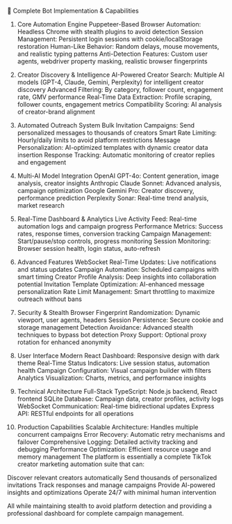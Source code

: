 🤖 Complete Bot Implementation & Capabilities

1. Core Automation Engine
Puppeteer-Based Browser Automation: Headless Chrome with stealth plugins to avoid detection
Session Management: Persistent login sessions with cookie/localStorage restoration
Human-Like Behavior: Random delays, mouse movements, and realistic typing patterns
Anti-Detection Features: Custom user agents, webdriver property masking, realistic browser fingerprints

2. Creator Discovery & Intelligence
AI-Powered Creator Search: Multiple AI models (GPT-4, Claude, Gemini, Perplexity) for intelligent creator discovery
Advanced Filtering: By category, follower count, engagement rate, GMV performance
Real-Time Data Extraction: Profile scraping, follower counts, engagement metrics
Compatibility Scoring: AI analysis of creator-brand alignment

3. Automated Outreach System
Bulk Invitation Campaigns: Send personalized messages to thousands of creators
Smart Rate Limiting: Hourly/daily limits to avoid platform restrictions
Message Personalization: AI-optimized templates with dynamic creator data insertion
Response Tracking: Automatic monitoring of creator replies and engagement

4. Multi-AI Model Integration
OpenAI GPT-4o: Content generation, image analysis, creator insights
Anthropic Claude Sonnet: Advanced analysis, campaign optimization
Google Gemini Pro: Creator discovery, performance prediction
Perplexity Sonar: Real-time trend analysis, market research

5. Real-Time Dashboard & Analytics
Live Activity Feed: Real-time automation logs and campaign progress
Performance Metrics: Success rates, response times, conversion tracking
Campaign Management: Start/pause/stop controls, progress monitoring
Session Monitoring: Browser session health, login status, auto-refresh

6. Advanced Features
WebSocket Real-Time Updates: Live notifications and status updates
Campaign Automation: Scheduled campaigns with smart timing
Creator Profile Analysis: Deep insights into collaboration potential
Invitation Template Optimization: AI-enhanced message personalization
Rate Limit Management: Smart throttling to maximize outreach without bans

7. Security & Stealth
Browser Fingerprint Randomization: Dynamic viewport, user agents, headers
Session Persistence: Secure cookie and storage management
Detection Avoidance: Advanced stealth techniques to bypass bot detection
Proxy Support: Optional proxy rotation for enhanced anonymity

8. User Interface
Modern React Dashboard: Responsive design with dark theme
Real-Time Status Indicators: Live session status, automation health
Campaign Configuration: Visual campaign builder with filters
Analytics Visualization: Charts, metrics, and performance insights

9. Technical Architecture
Full-Stack TypeScript: Node.js backend, React frontend
SQLite Database: Campaign data, creator profiles, activity logs
WebSocket Communication: Real-time bidirectional updates
Express API: RESTful endpoints for all operations

10. Production Capabilities
Scalable Architecture: Handles multiple concurrent campaigns
Error Recovery: Automatic retry mechanisms and failover
Comprehensive Logging: Detailed activity tracking and debugging
Performance Optimization: Efficient resource usage and memory management
The platform is essentially a complete TikTok creator marketing automation suite that can:

Discover relevant creators automatically
Send thousands of personalized invitations
Track responses and manage campaigns
Provide AI-powered insights and optimizations
Operate 24/7 with minimal human intervention

All while maintaining stealth to avoid platform detection and providing a professional dashboard for complete campaign management.